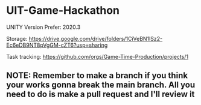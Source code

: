 # UIT-Game-Hackathon
UNITY Version Prefer: 2020.3

Storage: https://drive.google.com/drive/folders/1CiVeBN1lSz2-Ec6eDB9NT8pVgGM-cZT6?usp=sharing

Task tracking: https://github.com/orgs/Game-Time-Production/projects/1
## NOTE: Remember to make a branch if you think your works gonna break the main branch. All you need to do is make a pull request and I'll review it 
